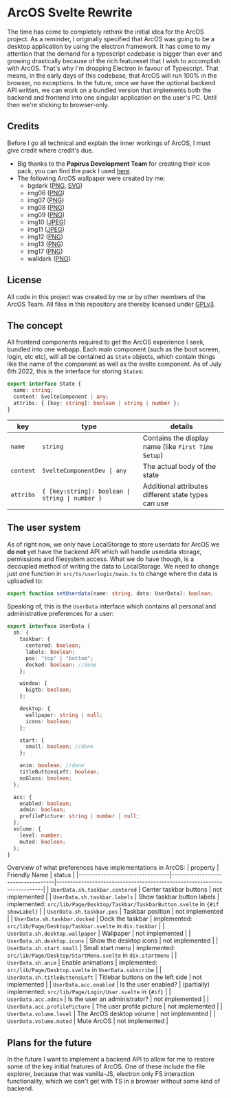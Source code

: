 # ArcOS Svelte Rewrite

The time has come to completely rethink the initial idea for the ArcOS project. As a reminder, I originally specified that ArcOS was going to be a desktop application by using the electron framework. It has come to my attention that the demand for a typescript codebase is bigger than ever and growing drastically because of the rich featureset that I wish to accomplish with ArcOS. That's why I'm dropping Electron in favour of Typescript. That means, in the early days of this codebase, that ArcOS will run 100% in the browser, no exceptions. In the future, once we have the optional backend API written, we can work on a bundled version that implements both the backend and frontend into one singular application on the user's PC. Until then we're sticking to browser-only.

## Credits

Before I go all technical and explain the inner workings of ArcOS, I must give credit where credit's due.

- Big thanks to the **Papirus Development Team** for creating their icon pack, you can find the pack I used [here](https://github.com/PapirusDevelopmentTeam/papirus-icon-theme).
- The following ArcOS wallpaper were created by me:
  - bgdark ([PNG](./src/assets/bg/bgdark.png), [SVG](./src/assets/bg/bgdark.svg))
  - img06 ([PNG](./src/assets/bg/img06.png))
  - img07 ([PNG](./src/assets/bg/img07.png))
  - img08 ([PNG](./src/assets/bg/img08.png))
  - img09 ([PNG](./src/assets/bg/img09.png))
  - img10 ([JPEG](./src/assets/bg/img10.jpg))
  - img11 ([JPEG](./src/assets/bg/img11.jpg))
  - img12 ([PNG](./src/assets/bg/img12.png))
  - img13 ([PNG](./src/assets/bg/img13.png))
  - img17 ([PNG](./src/assets/bg/img17.png))
  - walldark ([PNG](./src/assets/bg/walldark.png))

## License

All code in this project was created by me or by other members of the ArcOS Team. All files in this repository are thereby licensed under [GPLv3](./LICENSE).

## The concept

All frontend components required to get the ArcOS experience I seek, bundled into one webapp. Each main component (such as the boot screen, login, etc etc), will all be contained as `State` objects, which contain things like the name of the component as well as the svelte component. As of July 6th 2022, this is the interface for storing `State`s:

```ts
export interface State {
  name: string;
  content: SvelteComponent | any;
  attribs: { [key: string]: boolean | string | number };
}
```

| key       | type                                            | details                                             |
| --------- | ----------------------------------------------- | --------------------------------------------------- |
| `name`    | `string`                                        | Contains the display name (like `First Time Setup`) |
| `content` | `SvelteComponentDev \| any`                     | The actual body of the state                        |
| `attribs` | `{ [key:string]: boolean \| string \| number }` | Additional attributes different state types can use |

## The user system

As of right now, we only have LocalStorage to store userdata for ArcOS we **do not** yet have the backend API which will handle userdata storage, permissions and filesystem access. What we do have though, is a decoupled method of writing the data to LocalStorage. We need to change just one function in `src/ts/userlogic/main.ts` to change where the data is uploaded to:

```ts
export function setUserdata(name: string, data: UserData): boolean;
```

Speaking of, this is the `UserData` interface which contains all personal and administrative preferences for a user:

```ts
export interface UserData {
  sh: {
    taskbar: {
      centered: boolean;
      labels: boolean;
      pos: "top" | "bottom";
      docked: boolean; //done
    };

    window: {
      bigtb: boolean;
    };

    desktop: {
      wallpaper: string | null;
      icons: boolean;
    };

    start: {
      small: boolean; //done
    };

    anim: boolean; //done
    titleButtonsLeft: boolean;
    noGlass: boolean;
  };

  acc: {
    enabled: boolean;
    admin: boolean;
    profilePicture: string | number | null;
  };
  volume: {
    level: number;
    muted: boolean;
  };
}
```

Overview of what preferences have implementations in ArcOS:
| property | Friendly Name | status |
|---------------------------------|-----------------------------------|-------------------------------------------------------------------------|
| `UserData.sh.taskbar.centered` | Center taskbar buttons | not implemented |
| `UserData.sh.taskbar.labels` | Show taskbar button labels | implemented: `src/lib/Page/Desktop/Taskbar/TaskbarButton.svelte` in `{#if showLabel}` |
| `UserData.sh.taskbar.pos` | Taskbar position | not implemented |
| `UserData.sh.taskbar.docked` | Dock the taskbar | implemented: `src/lib/Page/Desktop/Taskbar.svelte` in `div.taskbar` |
| `UserData.sh.desktop.wallpaper` | Wallpaper | not implemented |
| `UserData.sh.desktop.icons` | Show the desktop icons | not implemented |
| `UserData.sh.start.small` | Small start menu | implemented: `src/lib/Page/Desktop/StartMenu.svelte` in `div.startmenu` |
| `UserData.sh.anim` | Enable animations | implemented: `src/lib/Page/Desktop.svelte` in `UserData.subscribe` |
| `UserData.sh.titleButtonsLeft` | Titlebar buttons on the left side | not implemented |
| `UserData.acc.enabled` | Is the user enabled? | (partially) implemented: `src/lib/Page/Login/User.svelte` in `{#if}` |
| `UserData.acc.admin` | Is the user an administrator? | not implemented |
| `UserData.acc.profilePicture` | The user profile picture | not implemented |
| `UserData.volume.level` | The ArcOS desktop volume | not implemented |
| `UserData.volume.muted` | Mute ArcOS | not implemented |

## Plans for the future

In the future I want to implement a backend API to allow for me to restore some of the key initial features of ArcOS. One of these include the file explorer, because that was vanilla-JS, electron only FS interaction functionality, which we can't get with TS in a browser without some kind of backend.
